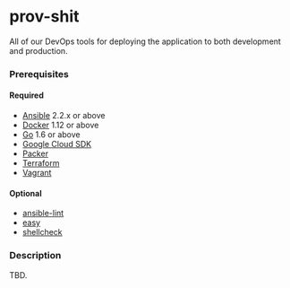 # prov-shit

All of our DevOps tools for deploying the application to both development and production.

### Prerequisites

#### Required

- [Ansible](http://ansible.com) 2.2.x or above
- [Docker](https://docker.com) 1.12 or above
- [Go](https://golang.org) 1.6 or above
- [Google Cloud SDK](https://cloud.google.com/sdk/gcloud)
- [Packer](https://packer.io)
- [Terraform](https://terraform.io)
- [Vagrant](https://www.vagrantup.com)

#### Optional

- [ansible-lint](https://github.com/willthames/ansible-lint)
- [easy](https://github.com/kpashka/easy)
- [shellcheck](https://www.shellcheck.net)

### Description

TBD.
